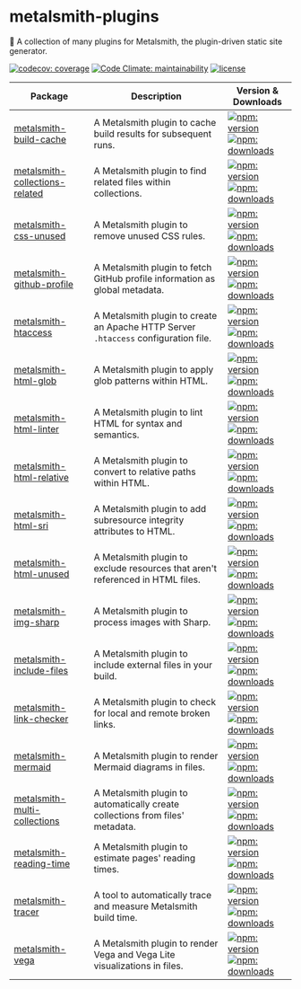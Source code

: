 # metalsmith-plugins

🔩 A collection of many plugins for Metalsmith, the plugin-driven static site generator.

[![codecov: coverage](https://img.shields.io/codecov/c/github/emmercm/metalsmith-plugins?logo=codecov&logoColor=white)](https://codecov.io/gh/emmercm/metalsmith-plugins)
[![Code Climate: maintainability](https://img.shields.io/codeclimate/maintainability-percentage/emmercm/metalsmith-plugins?logo=codeclimate&logoColor=white)](https://codeclimate.com/github/emmercm/metalsmith-plugins/maintainability)
[![license](https://img.shields.io/github/license/emmercm/metalsmith-plugins?color=blue)](https://github.com/emmercm/metalsmith-plugins/blob/main/LICENSE)

| Package                                                                   | Description                                                                         | Version & Downloads                                                                                                                                                                                                                                                                                                                                             |
|---------------------------------------------------------------------------|-------------------------------------------------------------------------------------|-----------------------------------------------------------------------------------------------------------------------------------------------------------------------------------------------------------------------------------------------------------------------------------------------------------------------------------------------------------------|
| [metalsmith-build-cache](packages/metalsmith-build-cache)                 | A Metalsmith plugin to cache build results for subsequent runs.                     | [![npm: version](https://img.shields.io/npm/v/metalsmith-build-cache?label=version&logo=npm&logoColor=white)](https://www.npmjs.com/package/metalsmith-build-cache)<br>[![npm: downloads](https://img.shields.io/npm/dw/metalsmith-build-cache?logo=npm&logoColor=white)](https://www.npmjs.com/package/metalsmith-build-cache)                                 |
| [metalsmith-collections-related](packages/metalsmith-collections-related) | A Metalsmith plugin to find related files within collections.                       | [![npm: version](https://img.shields.io/npm/v/metalsmith-collections-related?label=version&logo=npm&logoColor=white)](https://www.npmjs.com/package/metalsmith-collections-related)<br>[![npm: downloads](https://img.shields.io/npm/dw/metalsmith-collections-related?logo=npm&logoColor=white)](https://www.npmjs.com/package/metalsmith-collections-related) |
| [metalsmith-css-unused](packages/metalsmith-css-unused)                   | A Metalsmith plugin to remove unused CSS rules.                                     | [![npm: version](https://img.shields.io/npm/v/metalsmith-css-unused?label=version&logo=npm&logoColor=white)](https://www.npmjs.com/package/metalsmith-css-unused)<br>[![npm: downloads](https://img.shields.io/npm/dw/metalsmith-css-unused?logo=npm&logoColor=white)](https://www.npmjs.com/package/metalsmith-css-unused)                                     |
| [metalsmith-github-profile](packages/metalsmith-github-profile)           | A Metalsmith plugin to fetch GitHub profile information as global metadata.         | [![npm: version](https://img.shields.io/npm/v/metalsmith-github-profile?label=version&logo=npm&logoColor=white)](https://www.npmjs.com/package/metalsmith-github-profile)<br>[![npm: downloads](https://img.shields.io/npm/dw/metalsmith-github-profile?logo=npm&logoColor=white)](https://www.npmjs.com/package/metalsmith-github-profile)                     |
| [metalsmith-htaccess](packages/metalsmith-htaccess)                       | A Metalsmith plugin to create an Apache HTTP Server `.htaccess` configuration file. | [![npm: version](https://img.shields.io/npm/v/metalsmith-htaccess?label=version&logo=npm&logoColor=white)](https://www.npmjs.com/package/metalsmith-htaccess)<br>[![npm: downloads](https://img.shields.io/npm/dw/metalsmith-htaccess?logo=npm&logoColor=white)](https://www.npmjs.com/package/metalsmith-htaccess)                                             |
| [metalsmith-html-glob](packages/metalsmith-html-glob)                     | A Metalsmith plugin to apply glob patterns within HTML.                             | [![npm: version](https://img.shields.io/npm/v/metalsmith-html-glob?label=version&logo=npm&logoColor=white)](https://www.npmjs.com/package/metalsmith-html-glob)<br>[![npm: downloads](https://img.shields.io/npm/dw/metalsmith-html-glob?logo=npm&logoColor=white)](https://www.npmjs.com/package/metalsmith-html-glob)                                         |
| [metalsmith-html-linter](packages/metalsmith-html-linter)                 | A Metalsmith plugin to lint HTML for syntax and semantics.                          | [![npm: version](https://img.shields.io/npm/v/metalsmith-html-linter?label=version&logo=npm&logoColor=white)](https://www.npmjs.com/package/metalsmith-html-linter)<br>[![npm: downloads](https://img.shields.io/npm/dw/metalsmith-html-linter?logo=npm&logoColor=white)](https://www.npmjs.com/package/metalsmith-html-linter)                                 |
| [metalsmith-html-relative](packages/metalsmith-html-relative)             | A Metalsmith plugin to convert to relative paths within HTML.                       | [![npm: version](https://img.shields.io/npm/v/metalsmith-html-relative?label=version&logo=npm&logoColor=white)](https://www.npmjs.com/package/metalsmith-html-relative)<br>[![npm: downloads](https://img.shields.io/npm/dw/metalsmith-html-relative?logo=npm&logoColor=white)](https://www.npmjs.com/package/metalsmith-html-relative)                         |
| [metalsmith-html-sri](packages/metalsmith-html-sri)                       | A Metalsmith plugin to add subresource integrity attributes to HTML.                | [![npm: version](https://img.shields.io/npm/v/metalsmith-html-sri?label=version&logo=npm&logoColor=white)](https://www.npmjs.com/package/metalsmith-html-sri)<br>[![npm: downloads](https://img.shields.io/npm/dw/metalsmith-html-sri?logo=npm&logoColor=white)](https://www.npmjs.com/package/metalsmith-html-sri)                                             |
| [metalsmith-html-unused](packages/metalsmith-html-unused)                 | A Metalsmith plugin to exclude resources that aren't referenced in HTML files.      | [![npm: version](https://img.shields.io/npm/v/metalsmith-html-unused?label=version&logo=npm&logoColor=white)](https://www.npmjs.com/package/metalsmith-html-unused)<br>[![npm: downloads](https://img.shields.io/npm/dw/metalsmith-html-unused?logo=npm&logoColor=white)](https://www.npmjs.com/package/metalsmith-html-unused)                                 |
| [metalsmith-img-sharp](packages/metalsmith-img-sharp)                     | A Metalsmith plugin to process images with Sharp.                                   | [![npm: version](https://img.shields.io/npm/v/metalsmith-img-sharp?label=version&logo=npm&logoColor=white)](https://www.npmjs.com/package/metalsmith-img-sharp)<br>[![npm: downloads](https://img.shields.io/npm/dw/metalsmith-img-sharp?logo=npm&logoColor=white)](https://www.npmjs.com/package/metalsmith-img-sharp)                                         |
| [metalsmith-include-files](packages/metalsmith-include-files)             | A Metalsmith plugin to include external files in your build.                        | [![npm: version](https://img.shields.io/npm/v/metalsmith-include-files?label=version&logo=npm&logoColor=white)](https://www.npmjs.com/package/metalsmith-include-files)<br>[![npm: downloads](https://img.shields.io/npm/dw/metalsmith-include-files?logo=npm&logoColor=white)](https://www.npmjs.com/package/metalsmith-include-files)                         |
| [metalsmith-link-checker](packages/metalsmith-link-checker)               | A Metalsmith plugin to check for local and remote broken links.                     | [![npm: version](https://img.shields.io/npm/v/metalsmith-link-checker?label=version&logo=npm&logoColor=white)](https://www.npmjs.com/package/metalsmith-link-checker)<br>[![npm: downloads](https://img.shields.io/npm/dw/metalsmith-link-checker?logo=npm&logoColor=white)](https://www.npmjs.com/package/metalsmith-link-checker)                             |
| [metalsmith-mermaid](packages/metalsmith-mermaid)                         | A Metalsmith plugin to render Mermaid diagrams in files.                            | [![npm: version](https://img.shields.io/npm/v/metalsmith-mermaid?label=version&logo=npm&logoColor=white)](https://www.npmjs.com/package/metalsmith-mermaid)<br>[![npm: downloads](https://img.shields.io/npm/dw/metalsmith-mermaid?logo=npm&logoColor=white)](https://www.npmjs.com/package/metalsmith-mermaid)                                                 |
| [metalsmith-multi-collections](packages/metalsmith-multi-collections)     | A Metalsmith plugin to automatically create collections from files' metadata.       | [![npm: version](https://img.shields.io/npm/v/metalsmith-multi-collections?label=version&logo=npm&logoColor=white)](https://www.npmjs.com/package/metalsmith-multi-collections)<br>[![npm: downloads](https://img.shields.io/npm/dw/metalsmith-multi-collections?logo=npm&logoColor=white)](https://www.npmjs.com/package/metalsmith-multi-collections)         |
| [metalsmith-reading-time](packages/metalsmith-reading-time)               | A Metalsmith plugin to estimate pages' reading times.                               | [![npm: version](https://img.shields.io/npm/v/metalsmith-reading-time?label=version&logo=npm&logoColor=white)](https://www.npmjs.com/package/metalsmith-reading-time)<br>[![npm: downloads](https://img.shields.io/npm/dw/metalsmith-reading-time?logo=npm&logoColor=white)](https://www.npmjs.com/package/metalsmith-reading-time)                             |
| [metalsmith-tracer](packages/metalsmith-tracer)                           | A tool to automatically trace and measure Metalsmith build time.                    | [![npm: version](https://img.shields.io/npm/v/metalsmith-tracer?label=version&logo=npm&logoColor=white)](https://www.npmjs.com/package/metalsmith-tracer)<br>[![npm: downloads](https://img.shields.io/npm/dw/metalsmith-tracer?logo=npm&logoColor=white)](https://www.npmjs.com/package/metalsmith-tracer)                                                     |
| [metalsmith-vega](packages/metalsmith-vega)                               | A Metalsmith plugin to render Vega and Vega Lite visualizations in files.           | [![npm: version](https://img.shields.io/npm/v/metalsmith-vega?label=version&logo=npm&logoColor=white)](https://www.npmjs.com/package/metalsmith-vega)<br>[![npm: downloads](https://img.shields.io/npm/dw/metalsmith-vega?logo=npm&logoColor=white)](https://www.npmjs.com/package/metalsmith-vega)                                                             |
